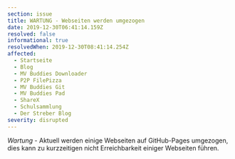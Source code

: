 ```yaml
---
section: issue
title: WARTUNG - Webseiten werden umgezogen
date: 2019-12-30T06:41:14.159Z
resolved: false
informational: true
resolvedWhen: 2019-12-30T08:41:14.254Z
affected:
  - Startseite
  - Blog
  - MV Buddies Downloader
  - P2P FilePizza
  - MV Buddies Git
  - MV Buddies Pad
  - ShareX
  - Schulsammlung
  - Der Streber Blog
severity: disrupted
---
```

*Wartung* - Aktuell werden einige Webseiten auf GitHub-Pages umgezogen, dies kann zu kurzzeitigen nicht Erreichbarkeit einiger Webseiten führen.
